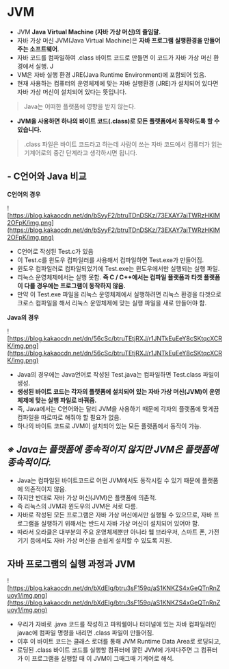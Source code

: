 # JVM

- JVM **Java Virtual Machine (자바 가상 머신)의 줄임말.**
- 자바 가상 머신 JVM(Java Virtual Machine)은 **자바 프로그램 실행환경을 만들어 주는 소프트웨어**.
- 자바 코드를 컴파일하여 .class 바이트 코드로 만들면 이 코드가 자바 가상 머신 환경에서 실행. J
- VM은 자바 실행 환경 JRE(Java Runtime Environment)에 포함되어 있음.
- 현재 사용하는 컴퓨터의 운영체제에 맞는 자바 실행환경 (JRE)가 설치되어 있다면 자바 가상 머신이 설치되어 있다는 뜻입니다.

> Java는 어떠한 플랫폼에 영향을 받지 않는다.
> 
- **JVM을 사용하면 하나의 바이트 코드(.class)로 모든 플랫폼에서 동작하도록 할 수 있습니다.**

> .class 파일은 바이트 코드라고 하는데 사람이 쓰는 자바 코드에서 컴퓨터가 읽는 기계어로의 중간 단계라고 생각하시면 됩니다.
> 

## - C언어와 Java 비교

**C언어의 경우**

![https://blog.kakaocdn.net/dn/bSyyF2/btruTDnDSKz/73EXAY7aiTWRzHKlM2OFpK/img.png](https://blog.kakaocdn.net/dn/bSyyF2/btruTDnDSKz/73EXAY7aiTWRzHKlM2OFpK/img.png)

- C언어로 작성된 Test.c가 있음
- 이 Test.c를 윈도우 컴파일러를 사용해서 컴파일하면 Test.exe가 만들어짐.
- 윈도우 컴파일러로 컴파일되었기에 Test.exe는 윈도우에서만 실행되는 실행 파일.
- 리눅스 운영체제에서는 실행 못함. **즉 C / C++에서는 컴파일 플랫폼과 타겟 플랫폼이 다를 경우에는 프로그램이 동작하지 않음.**
- 만약 이 Test.exe 파일을 리눅스 운영체제에서 실행하려면 리눅스 환경을 타겟으로 크로스 컴파일을 해서 리눅스 운영체제에 맞는 실행 파일을 새로 만들어야 함.

**Java의 경우**

![https://blog.kakaocdn.net/dn/56cSc/btruTEtjRXJ/r1JNTkEuEeY8cSKtqcXCRK/img.png](https://blog.kakaocdn.net/dn/56cSc/btruTEtjRXJ/r1JNTkEuEeY8cSKtqcXCRK/img.png)

- Java의 경우에는 Java언어로 작성된 Test.java는 컴파일하면 Test.class 파일이 생성.
- **생성된 바이트 코드는 각자의 플랫폼에 설치되어 있는 자바 가상 머신(JVM)이 운영체제에 맞는 실행 파일로 바꿔줌.**
- 즉, Java에서는 C언어와는 달리 JVM을 사용하기 때문에 각자의 플랫폼에 맞게끔 컴파일을 따로따로 해줘야 할 필요가 없음.
- 하나의 바이트 코드로 JVM이 설치되어 있는 모든 플랫폼에서 동작이 가능.

## ***※ Java는 플랫폼에 종속적이지 않지만 JVM은 플랫폼에 종속적이다.***

- Java는 컴파일된 바이트코드로 어떤 JVM에서도 동작시킬 수 있기 때문에 플랫폼에 의존적이지 않음.
- 하지만 반대로 자바 가상 머신(JVM)은 플랫폼에 의존적.
- 즉 리눅스의 JVM과 윈도우의 JVM은 서로 다름.
- 자바로 작성된 모든 프로그램은 자바 가상 머신에서만 실행될 수 있으므로, 자바 프로그램을 실행하기 위해서는 반드시 자바 가상 머신이 설치되어 있어야 함.
- 따라서 오라클은 대부분의 주요 운영체제뿐만 아니라 웹 브라우저, 스마트 폰, 가전기기 등에서도 자바 가상 머신을 손쉽게 설치할 수 있도록 지원.

## **자바 프로그램의 실행 과정과 JVM**

![https://blog.kakaocdn.net/dn/bXdEIg/btru3sF159q/aS1KNKZS4xGeQTnRnZuoy1/img.png](https://blog.kakaocdn.net/dn/bXdEIg/btru3sF159q/aS1KNKZS4xGeQTnRnZuoy1/img.png)

- 우리가 자바로 .java 코드를 작성하고 파워쉘이나 터미널에 있는 자바 컴파일러인 javac에 컴파일 명령을 내리면 .class 파일이 만들어짐.
- 이후 이 바이트 코드는 클래스 로더를 통해 JVM Runtime Data Area로 로딩되고,
- 로딩된 .class 바이트 코드를 실행할 컴퓨터에 깔린 JVM에 가져다주면 그 컴퓨터가 이 프로그램을 실행할 때 이 JVM이 그때그때 기계어로 해석.
